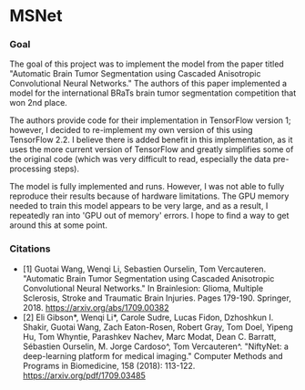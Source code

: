 # MSNet

### Goal
The goal of this project was to implement the model from the paper titled "Automatic Brain Tumor Segmentation using Cascaded Anisotropic Convolutional Neural Networks." The authors of this paper implemented a model for the international BRaTs brain tumor segmentation competition that won 2nd place.

The authors provide code for their implementation in TensorFlow version 1; however, I decided to re-implement my own version of this using TensorFlow 2.2. I believe there is added benefit in this implementation, as it uses the more current version of TensorFlow and greatly simplifies some of the original code (which was very difficult to read, especially the data pre-processing steps).

The model is fully implemented and runs. However, I was not able to fully reproduce their results because of hardware limitations. The GPU memory needed to train this model appears to be very large, and as a result, I repeatedly ran into 'GPU out of memory' errors. I hope to find a way to get around this at some point. 

### Citations
- [1] Guotai Wang, Wenqi Li, Sebastien Ourselin, Tom Vercauteren. "Automatic Brain Tumor Segmentation using Cascaded Anisotropic Convolutional Neural Networks." In Brainlesion: Glioma, Multiple Sclerosis, Stroke and Traumatic Brain Injuries. Pages 179-190. Springer, 2018. https://arxiv.org/abs/1709.00382
- [2] Eli Gibson*, Wenqi Li*, Carole Sudre, Lucas Fidon, Dzhoshkun I. Shakir, Guotai Wang, Zach Eaton-Rosen, Robert Gray, Tom Doel, Yipeng Hu, Tom Whyntie, Parashkev Nachev, Marc Modat, Dean C. Barratt, Sébastien Ourselin, M. Jorge Cardoso^, Tom Vercauteren^. "NiftyNet: a deep-learning platform for medical imaging." Computer Methods and Programs in Biomedicine, 158 (2018): 113-122. https://arxiv.org/pdf/1709.03485
